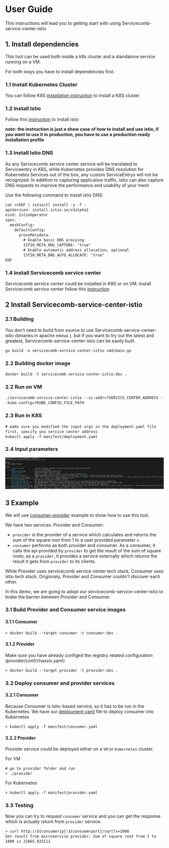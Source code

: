 # User Guide
This instructions will lead you to getting start with using Servicecomb-service-center-istio

## 1. Install dependencies
This tool can be used both inside a k8s cluster and a standalone service running on a VM.

For both ways you have to install dependencies first.

### 1.1 Install Kubernetes Cluster
You can follow K8S [installation instruction](https://kubernetes.io/docs/setup/) to install a K8S cluster

### 1.2 Install Istio
Follow this [instruction](https://istio.io/latest/docs/setup/getting-started/) to install istio

**note: the instruction is just a show case of how to install and use istio, if you want to use it in production, you have to use a production ready installation profile**

### 1.3 Install Istio DNS
As any Servicecomb service center service will be translated to Serviceentry in K8S, while Kubernetes provides DNS resolution for Kubernetes Services out of the box, any custom ServiceEntrys will not be recognized. In addition to capturing application traffic, Istio can also capture DNS requests to improve the performance and usability of your mesh

Use the following command to install istio DNS:
```
cat <<EOF | istioctl install -y -f -
apiVersion: install.istio.io/v1alpha1
kind: IstioOperator
spec:
  meshConfig:
    defaultConfig:
      proxyMetadata:
        # Enable basic DNS proxying
        ISTIO_META_DNS_CAPTURE: "true"
        # Enable automatic address allocation, optional
        ISTIO_META_DNS_AUTO_ALLOCATE: "true"
EOF
```

### 1.4 Install Servicecomb service center
Servicecomb service center could be installed in K8S or on VM. 
Install Servicecomb service center follow this [instruction](https://github.com/apache/servicecomb-service-center/blob/master/README.md)

## 2 Install Servicecomb-service-center-istio
### 2.1 Building
You don’t need to build from source to use Servicecomb-service-center-istio (binaries in apache nexus ), but if you want to try out the latest and greatest, Servicecomb-service-center-istio can be easily built.
```
go build -o servicecomb-service-center-istio cmd/main.go
```

### 2.2 Building docker image
```
docker build -t servicecomb-service-center-istio:dev .
```

### 2.2 Run on VM
```
./servicecomb-service-center-istio --sc-addr=?SERVICE_CENTER_ADDRESS --kube-config=?KUBE_CONFIG_FILE_PATH
```

### 2.3 Run in K8S
```
# make sure you modified the input args in the deployment.yaml file first, specify you service center address
kubectl apply -f manifest/deployment.yaml
```

### 2.4 Input parameters
![image](integration-istio.png)

## 3 Example
We will use [consumer-provider](../../istio/examples/consumer-provider/) example to show how to use this tool.

We have two services: Provider and Consumer:
* `provider` is the provider of a service which calculates and returns the sum of the square root from 1 to a user provided parameter `x`.
* `consumer` performs as both provider and consumer. As a consumer, it calls the api provided by `provider` to get the result of the sum of square roots;
as a `provider`, it provides a service externally which returns the result it gets from `provider` to its clients.

While Provider uses servicecomb service center tech stack, Consumer uses istio tech stack. Origionaly, Provider and Consumer couldn't discover each other. 

In this demo, we are going to adopt our servicecomb-service-center-istio to brake the barrier between Provider and Consumer.

### 3.1 Build Provider and Consumer service images
#### 3.1.1 Consumer
```
> docker build --target consumer -t consumer:dev .
```

#### 3.1.2 Provider
Make sure you have already configed the registry related configuration (provider/conf/chassis.yaml)
```
> docker build --target provider -t provider:dev .
```

### 3.2 Deploy consumer and provider services
#### 3.2.1 Consumer
Because Consumer is Istio-based service, so it has to be run in the Kubernetes. We have our [deploument yaml](../../istio/examples/consumer-provider/manifest/consumer.yaml) file to deploy consumer into Kubernetes
```
> kubectl apply -f manifest/consumer.yaml
```
#### 3.2.2 Provider
Provider service could be deployed either on a `VM` or `Kubernetes` cluster.

For VM
```
# go to provider folder and run
> ./provider
```

For Kubernetes
```
> kubectl apply -f manifest/provider.yaml
```

### 3.3 Testing
Now you can try to request `consumer` service and you can get the response which is actually return from `provider` service.
```
> curl http://${consumerip}:${consuemrport}/sqrt?x=1000
Get result from microservice provider: Sum of square root from 1 to 1000 is 21065.833111
```
